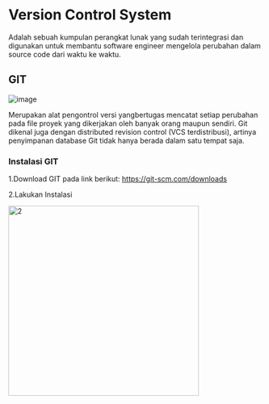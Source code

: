 # Version Control System
Adalah sebuah kumpulan perangkat lunak yang sudah terintegrasi dan digunakan untuk membantu software engineer mengelola perubahan dalam source code dari waktu ke waktu.

## GIT
![image](https://user-images.githubusercontent.com/92708806/138216394-3c7dbb0c-c5b4-4a1d-a7af-bb089865a823.png)
<p>Merupakan alat pengontrol versi yangbertugas mencatat setiap perubahan pada file proyek yang dikerjakan oleh banyak orang maupun sendiri. Git dikenal juga dengan distributed revision control (VCS terdistribusi), artinya penyimpanan database Git tidak hanya berada dalam satu tempat saja.

### Instalasi GIT
1.Download GIT pada link berikut:
  https://git-scm.com/downloads
  
2.Lakukan Instalasi
<P> <img width="377" alt="2" src="https://user-images.githubusercontent.com/92708806/138219445-3b4b7113-0331-4f1e-af6d-b1e7a518121f.PNG">

